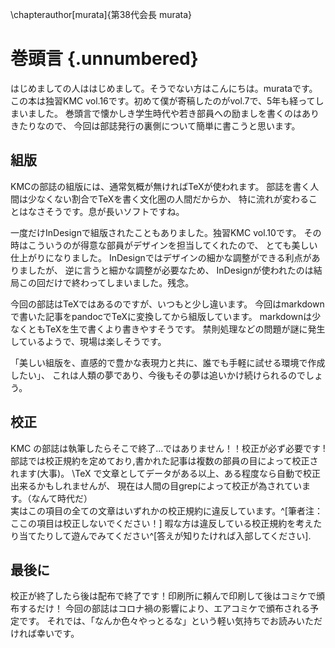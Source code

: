 \chapterauthor[murata]{第38代会長 murata}

# 巻頭言 {.unnumbered}

はじめましての人ははじめまして。そうでない方はこんにちは。murataです。
この本は独習KMC vol.16です。初めて僕が寄稿したのがvol.7で、5年も経ってしまいました。
巻頭言で懐かしき学生時代や若き部員への励ましを書くのはありきたりなので、
今回は部誌発行の裏側について簡単に書こうと思います。

## 組版

KMCの部誌の組版には、通常気概が無ければTeXが使われます。
部誌を書く人間は少なくない割合でTeXを書く文化圏の人間だからか、
特に流れが変わることはなさそうです。息が長いソフトですね。

一度だけInDesignで組版されたこともありました。独習KMC vol.10です。
その時はこういうのが得意な部員がデザインを担当してくれたので、
とても美しい仕上がりになりました。
InDesignではデザインの細かな調整ができる利点がありましたが、
逆に言うと細かな調整が必要なため、
InDesignが使われたのは結局この回だけで終わってしまいました。残念。

今回の部誌はTeXではあるのですが、いつもと少し違います。
今回はmarkdownで書いた記事をpandocでTeXに変換してから組版しています。
markdownは少なくともTeXを生で書くより書きやすそうです。
禁則処理などの問題が謎に発生しているようで、現場は楽しそうです。

「美しい組版を、直感的で豊かな表現力と共に、誰でも手軽に試せる環境で作成したい」、
これは人類の夢であり、今後もその夢は追いかけ続けられるのでしょう。


## 校正

KMC の部誌は執筆したらそこで終了...ではありません！！校正が必ず必要です !
部誌では校正規約を定めており,書かれた記事は複数の部員の目によって校正されます(大事)。
\TeX で文章としてデータがある以上、ある程度なら自動で校正出来るかもしれませんが、
現在は人間の目grepによって校正が為されています。（なんて時代だ）  
実はこの項目の全ての文章はいずれかの校正規約に違反しています。^[筆者注：ここの項目は校正しないでください！]
暇な方は違反している校正規約を考えたり当てたりして遊んでみてください^[答えが知りたければ入部してください].


## 最後に

校正が終了したら後は配布で終了です！印刷所に頼んで印刷して後はコミケで頒布するだけ！
今回の部誌はコロナ禍の影響により、エアコミケで頒布される予定です。
それでは、「なんか色々やっとるな」という軽い気持ちでお読みいただければ幸いです。

